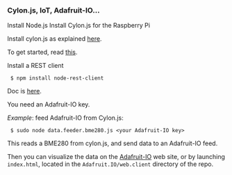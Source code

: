### Cylon.js, IoT, Adafruit-IO...

Install Node.js
Install Cylon.js for the Raspberry Pi

Install cylon.js as explained [here](https://github.com/hybridgroup/cylon-raspi).

To get started, read [this](https://cylonjs.com/documentation/platforms/raspberry-pi/).

Install a REST client
```
 $ npm install node-rest-client
```
Doc is [here](https://www.npmjs.com/package/node-rest-client).

You need an Adafruit-IO key.

_Example_: feed Adafruit-IO from Cylon.js:
```
 $ sudo node data.feeder.bme280.js <your Adafruit-IO key>
```
This reads a BME280 from cylon.js, and send data to an Adafruit-IO feed.

Then you can visualize the data on the [Adafruit-IO](https://io.adafruit.com) web site, or by launching `index.html`,
located in the `Adafruit.IO/web.client` directory of the repo.
